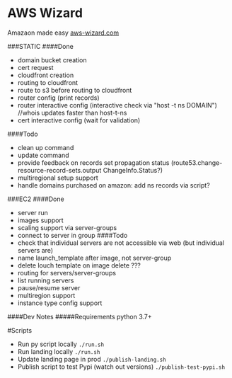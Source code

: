 AWS Wizard
======
Amazaon made easy [aws-wizard.com](https://aws-wizard.com) 


###STATIC
####Done
- domain bucket creation
- cert request
- cloudfront creation
- routing to cloudfront
- route to s3 before routing to cloudfront
- router config (print records)
- router interactive config (interactive check via "host -t ns DOMAIN") //whois updates faster than host-t-ns
- cert interactive config (wait for validation)

####Todo
- clean up command
- update command
- provide feedback on records set propagation status (route53.change-resource-record-sets.output ChangeInfo.Status?)
- multiregional setup support
- handle domains purchased on amazon: add ns records via script?

###EC2
####Done
- server run
- images support
- scaling support via server-groups
- connect to server in group
####Todo
- check that individual servers are not accessible via web (but individual servers are)
- name launch_template after image, not server-group 
- delete louch template on image delete ???
- routing for servers/server-groups
- list running servers
- pause/resume server
- multiregion support
- instance type config support


####Dev Notes
#####Requirements
python 3.7+

#Scripts
- Run py script locally `./run.sh`
- Run landing locally `./run.sh`
- Update landing page in prod `./publish-landing.sh`
- Publish script to test Pypi (watch out versions) `./publish-test-pypi.sh`